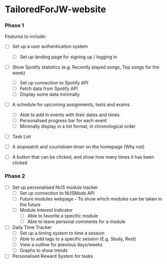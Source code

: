 # TailoredForJW-website

### Phase 1

Features to include:
- [ ] Set up a user authentication system
  - [ ] Set up landing page for signing up / logging in
- [ ] Show Spotify statistics (e.g. Recently played songs, Top songs for the week)
  - [ ] Set up connection to Spotify API
  - [ ] Fetch data from Spotify API
  - [ ] Display some data minimally
- [ ] A schedule for upcoming assignments, tests and exams
  - [ ] Able to add in events with their dates and times
  - [ ] Personalised progress bar for each event
  - [ ] Minimally display in a list format, in chronological order
- [ ] Task List
- [ ] A stopwatch and countdown timer on the homepage (Why not)
- [ ] A button that can be clicked, and show how many times it has been clicked


### Phase 2
- [ ] Set up personalised NUS module tracker
  - [ ] Set up connection to NUSMods API
  - [ ] Future modules webpage - To show which modules can be taken in the future
  - [ ] Module Interest Indicator
    - [ ] Able to favorite a specific module
    - [ ] Able to leave personal comments for a module
- [ ] Daily Time Tracker
  - [ ] Set up a timing system to time a session
  - [ ] Able to add tags to a specific session (E.g. Study, Rest)
  - [ ] View a outline for previous days/weeks
  - [ ] Graphs to show trends
- [ ] Personalised Reward System for tasks